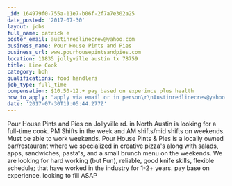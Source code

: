 ```yaml
---
_id: 164979f0-755a-11e7-b06f-2f7a7e302a25
date_posted: '2017-07-30'
layout: jobs
full_name: patrick e
poster_email: austinredlinecrew@yahoo.com
business_name: Pour House Pints and Pies
business_url: www.pourhousepintsandpies.com
location: 11835 jollyville austin tx 78759
title: Line Cook
category: boh
qualifications: food handlers
job_type: full_time
compensation: $10.50-12.+ pay based on experince plus health
how_to_apply: "apply via email or in person\r\nAustinredlinecrew@yahoo.com"
date: '2017-07-30T19:05:44.277Z'
---
```

Pour House Pints and Pies on Jollyville rd. in North Austin is looking for a full-time cook. PM Shifts in the week and AM shifts/mid shifts on weekends. Must be able to work weekends. Pour House Pints & Pies is a locally owned bar/restaurant where we specialized in creative pizza's along with salads, apps, sandwiches, pasta's, and a small brunch menu on the weekends. We are looking for hard working (but Fun), reliable, good knife skills, flexible schedule; that have worked in the industry for 1-2+ years. pay base on experience. looking to fill ASAP

